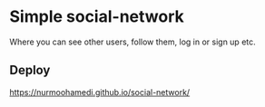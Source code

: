 # Simple social-network

Where you can see other users, follow them, log in or sign up etc.

## Deploy

https://nurmoohamedi.github.io/social-network/
